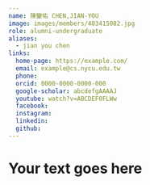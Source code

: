 ```yaml
---
name: 陳鑒佑 CHEN,JIAN-YOU 
image: images/members/403415082.jpg 
role: alumni-undergraduate
aliases:
  - jian you chen
links:
  home-page: https://example.com/
  email: example@cs.nycu.edu.tw
  phone: 
  orcid: 0000-0000-0000-000
  google-scholar: abcdefgAAAAJ
  youtube: watch?v=ABCDEF0FLWw
  facebook:
  instagram:
  linkedin:
  github:
---
```

# Your text goes here
